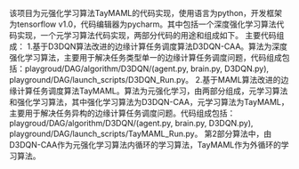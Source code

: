该项目为元强化学习算法TayMAML的代码实现，使用语言为python，开发框架为tensorflow v1.0，代码编辑器为pycharm。其中包括一个深度强化学习算法代码实现，一个元学习算法代码实现，两部分代码的用途和组成如下。
主要代码组成：
1.基于D3DQN算法改进的边缘计算任务调度算法D3DQN-CAA。算法为深度强化学习算法，主要用于解决任务类型单一的边缘计算任务调度问题，代码组成包括：playgroud/DAG/algorithm/D3DQN/(agent.py, brain.py, D3DQN.py), playground/DAG/launch_scripts/D3DQN_Run.py。
2.基于MAML算法改进的边缘计算任务调度算法TayMAML。算法为元强化学习，由两部分组成，元学习算法和强化学习算法，其中强化学习算法为D3DQN-CAA，元学习算法为TayMAML，主要用于解决任务异构的边缘计算任务调度问题。代码组成包括：playgroud/DAG/algorithm/D3DQN/(agent.py, brain.py, D3DQN.py), playground/DAG/launch_scripts/TayMAML_Run.py。
第2部分算法中，由D3DQN-CAA作为元强化学习算法内循环的学习算法，TayMAML作为外循环的学习算法。
